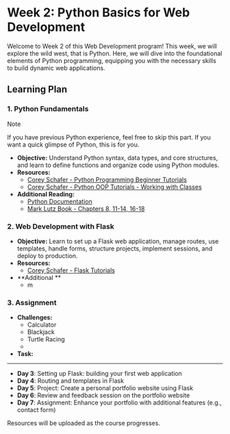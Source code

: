 # **Week 2: Python Basics for Web Development**

Welcome to Week 2 of this Web Development program! This week, we will explore the wild west, that is Python. Here, we will dive into the foundational elements of Python programming, equipping you with the necessary skills to build dynamic web applications.

## Learning Plan

### 1. Python Fundamentals

> [!NOTE]  
> If you have previous Python experience, feel free to skip this part. If you want a quick glimpse of Python, this is for you.

- **Objective:** Understand Python syntax, data types, and core structures, and learn to define functions and organize code using Python modules.
- **Resources:**
  - [Corey Schafer - Python Programming Beginner Tutorials](https://youtube.com/playlist?list=PL-osiE80TeTskrapNbzXhwoFUiLCjGgY7&si=Sh-D5EglKK9pBIc-)
  - [Corey Schafer - Python OOP Tutorials - Working with Classes](https://youtube.com/playlist?list=PL-osiE80TeTsqhIuOqKhwlXsIBIdSeYtc&si=EZRhuwYPzND7VoB3)
- **Additional Reading:**
  - [Python Documentation](https://docs.python.org/3/tutorial/index.html)
  - [Mark Lutz Book - Chapters 8, 11-14, 16-18](../Resources/Mark-Lutz-Book.pdf)

### 2. Web Development with Flask

- **Objective:** Learn to set up a Flask web application, manage routes, use templates, handle forms, structure projects, implement sessions, and deploy to production.
- **Resources:**
  - [Corey Schafer - Flask Tutorials](https://youtube.com/playlist?list=PL-osiE80TeTs4UjLw5MM6OjgkjFeUxCYH&si=tFSi6Qafud1w2wNk)
- **Additional **
  - m


### 3. Assignment

- **Challenges:**
  - Calculator
  - Blackjack
  - Turtle Racing
  - 
- **Task:**

---
- **Day 3**: Setting up Flask: building your first web application
- **Day 4**: Routing and templates in Flask
- **Day 5**: Project: Create a personal portfolio website using Flask
- **Day 6**: Review and feedback session on the portfolio website
- **Day 7**: Assignment: Enhance your portfolio with additional features (e.g., contact form)

Resources will be uploaded as the course progresses.
